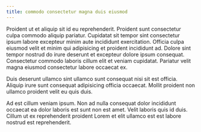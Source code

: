 ```yaml
---
title: commodo consectetur magna duis eiusmod
---
```


Proident ut et aliquip sit id eu reprehenderit. Proident sunt consectetur culpa commodo aliquip pariatur. Cupidatat sit tempor sint consectetur ipsum labore excepteur minim aute incididunt exercitation. Officia culpa eiusmod velit et minim qui adipisicing et proident incididunt ad. Dolore sint tempor nostrud do irure deserunt et excepteur dolore ipsum consequat. Consectetur commodo laboris cillum elit et veniam cupidatat. Pariatur velit magna eiusmod consectetur labore occaecat ex.

Duis deserunt ullamco sint ullamco sunt consequat nisi sit est officia. Aliquip irure sunt consequat adipisicing officia occaecat. Mollit proident non ullamco proident velit eu quis duis.

Ad est cillum veniam ipsum. Non ad nulla consequat dolor incididunt occaecat ea dolor laboris est sunt non est amet. Velit laboris quis id duis. Cillum ut ex reprehenderit proident Lorem et elit ullamco est est labore nostrud est reprehenderit.